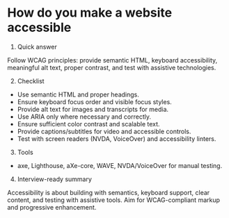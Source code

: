 # How do you make a website accessible

1. Quick answer

Follow WCAG principles: provide semantic HTML, keyboard accessibility, meaningful alt text, proper contrast, and test with assistive technologies.

2. Checklist

- Use semantic HTML and proper headings.
- Ensure keyboard focus order and visible focus styles.
- Provide alt text for images and transcripts for media.
- Use ARIA only where necessary and correctly.
- Ensure sufficient color contrast and scalable text.
- Provide captions/subtitles for video and accessible controls.
- Test with screen readers (NVDA, VoiceOver) and accessibility linters.

3. Tools

- axe, Lighthouse, aXe-core, WAVE, NVDA/VoiceOver for manual testing.

4. Interview-ready summary

Accessibility is about building with semantics, keyboard support, clear content, and testing with assistive tools. Aim for WCAG-compliant markup and progressive enhancement.
